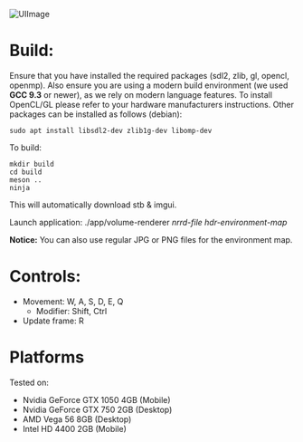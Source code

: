 ![UIImage](https://user-images.githubusercontent.com/1415748/87870529-39869a00-c9a9-11ea-9801-76596a20fa96.jpg)

# Build:
Ensure that you have installed the required packages (sdl2, zlib, gl, opencl, openmp). Also ensure you are
using a modern build environment (we used **GCC 9.3** or newer), as we rely on modern language features.
To install OpenCL/GL please refer to your hardware manufacturers instructions. Other packages
can be installed as follows (debian):

```
sudo apt install libsdl2-dev zlib1g-dev libomp-dev
```


To build:
```
mkdir build
cd build
meson ..
ninja
```

This will automatically download stb & imgui.

Launch application: ./app/volume-renderer *nrrd-file* *hdr-environment-map*

**Notice:** You can also use regular JPG or PNG files for the environment map.

# Controls:
* Movement: W, A, S, D, E, Q
  * Modifier: Shift, Ctrl
* Update frame: R



# Platforms
Tested on:
* Nvidia GeForce GTX 1050 4GB (Mobile)
* Nvidia GeForce GTX 750 2GB (Desktop)
* AMD Vega 56 8GB (Desktop)
* Intel HD 4400 2GB (Mobile)
